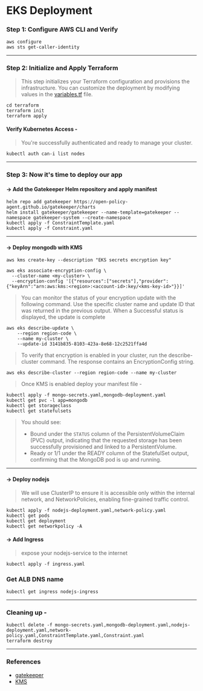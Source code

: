 # EKS Deployment

### Step 1: Configure AWS CLI and Verify
```
aws configure
aws sts get-caller-identity
```
---
### Step 2: Initialize and Apply Terraform
> This step initializes your Terraform configuration and provisions the infrastructure. You can customize the deployment by modifying values in the [variables.tf](https://github.com/rgonlinux/realworld-scenario-with-kubernetes/tree/main/go_live_with_eks/terraform/variables.tf) file.
```
cd terraform
terraform init
terraform apply
```
#### Verify Kubernetes Access -
> You're successfully authenticated and ready to manage your cluster.
```
kubectl auth can-i list nodes
```
---
### Step 3: Now it's time to deploy our app

#### -> Add the Gatekeeper Helm repository and apply manifest

```
helm repo add gatekeeper https://open-policy-agent.github.io/gatekeeper/charts
helm install gatekeeper/gatekeeper --name-template=gatekeeper --namespace gatekeeper-system --create-namespace
kubectl apply -f ConstraintTemplate.yaml
kubectl apply -f Constraint.yaml
```
---
#### -> Deploy mongodb with KMS

```
aws kms create-key --description "EKS secrets encryption key"
```
```
aws eks associate-encryption-config \
  --cluster-name <my-cluster> \
  --encryption-config '[{"resources":["secrets"],"provider":{"keyArn":"arn:aws:kms:<region>:<account-id>:key/<kms-key-id>"}}]'
```
> You can monitor the status of your encryption update with the following command. Use the specific cluster name and update ID that was returned in the previous output. When a Successful status is displayed, the update is complete
```
aws eks describe-update \
    --region region-code \
    --name my-cluster \
    --update-id 3141b835-8103-423a-8e68-12c2521ffa4d
```
> To verify that encryption is enabled in your cluster, run the describe-cluster command. The response contains an EncryptionConfig string.
```
aws eks describe-cluster --region region-code --name my-cluster
```
> Once KMS is enabled deploy your manifest file - 
```
kubectl apply -f mongo-secrets.yaml,mongodb-deployment.yaml
kubectl get pvc -l app=mongodb
kubectl get storageclass
kubectl get statefulsets
```

> You should see:
>  - Bound under the `STATUS` column of the PersistentVolumeClaim (PVC) output, indicating that the requested storage has been successfully provisioned and linked to a PersistentVolume.
>  - Ready or 1/1 under the READY column of the StatefulSet output, confirming that the MongoDB pod is up and running.

---

#### -> Deploy nodejs
> We will use ClusterIP to ensure it is accessible only within the internal network, and NetworkPolicies, enabling fine-grained traffic control.
```
kubectl apply -f nodejs-deployment.yaml,network-policy.yaml
kubectl get pods
kubectl get deployment
kubectl get networkpolicy -A
```

#### -> Add Ingress
> expose your nodejs-service to the internet
```
kubectl apply -f ingress.yaml
```

### Get ALB DNS name

```
kubectl get ingress nodejs-ingress
```
---
### Cleaning up -

```
kubectl delete -f mongo-secrets.yaml,mongodb-deployment.yaml,nodejs-deployment.yaml,network-policy.yaml,ConstraintTemplate.yaml,Constraint.yaml
terraform destroy
```
---

### References

- [gatekeeper](https://open-policy-agent.github.io/gatekeeper/website/docs/constrainttemplates/)
- [KMS](https://docs.aws.amazon.com/eks/latest/userguide/enable-kms.html)